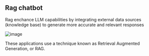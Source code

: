 ## Rag chatbot

Rag enchance LLM capabilities by integrating external data sources (knowledge base) to generate more accurate and relevant responses

![image](https://github.com/user-attachments/assets/40a1ffbe-907a-4f2e-b658-3e3208f6178c)

These applications use a technique known as Retrieval Augmented Generation, or RAG.
